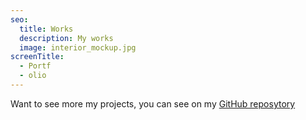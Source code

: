 ```yaml
---
seo:
  title: Works
  description: My works
  image: interior_mockup.jpg
screenTitle:
  - Portf
  - olio
---
```

Want to see more my projects, you can see on my [GitHub reposytory](https://github.com/sezardino)